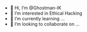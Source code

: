 - 👋 Hi, I’m @Ghostman-IK
- 👀 I’m interested in Ethical Hacking
- 🌱 I’m currently learning ...
- 💞️ I’m looking to collaborate on ...
  
  

<!---
Ghostman-IK/Ghostman-IK is a ✨ special ✨ repository because its `README.md` (this file) appears on your GitHub profile.
You can click the Preview link to take a look at your changes.
--->
